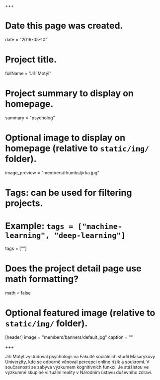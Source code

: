 +++
# Date this page was created.
date = "2016-05-10"

# Project title.
fullName = "Jiří Motýl"

# Project summary to display on homepage.
summary = "psycholog"

# Optional image to display on homepage (relative to `static/img/` folder).
image_preview = "members/thumbs/jirka.jpg"

# Tags: can be used for filtering projects.
# Example: `tags = ["machine-learning", "deep-learning"]`
tags = [""]

# Does the project detail page use math formatting?
math = false

# Optional featured image (relative to `static/img/` folder).
[header]
image = "members/banners/default.jpg"
caption = ""

+++

Jiří Motýl vystudoval psychologii na Fakultě sociálních studií Masarykovy Univerzity, kde se odborně věnoval percepci online rizik a soukromí. V současnosti se zabývá výzkumem kognitivních funkcí. Je stážistou ve výzkumné skupině virtuální reality v Národním ústavu duševního zdraví.